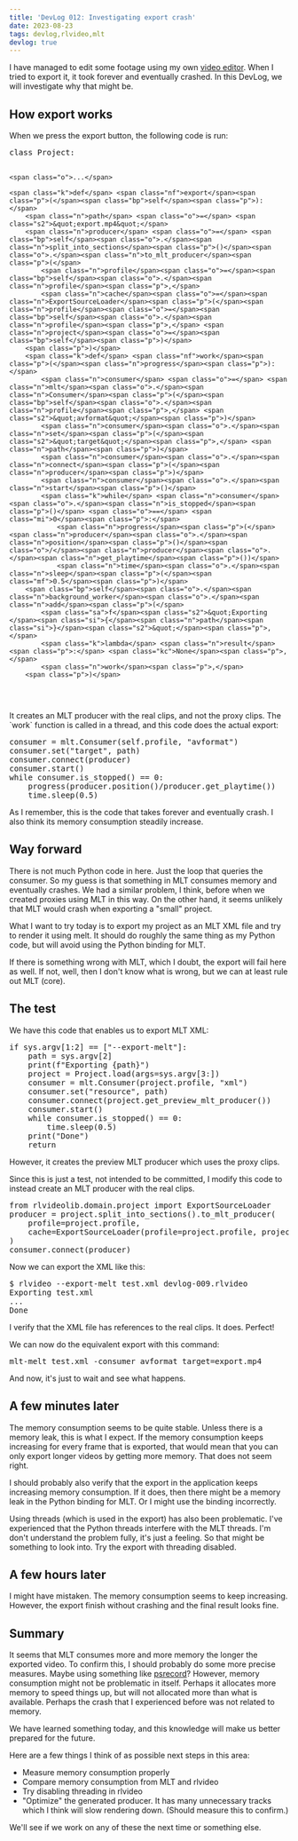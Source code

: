 ```yaml
---
title: 'DevLog 012: Investigating export crash'
date: 2023-08-23
tags: devlog,rlvideo,mlt
devlog: true
---
```


I have managed to edit some footage using my own [video
editor](/projects/rlvideo/index.html). When I tried to export it, it took
forever and eventually crashed. In this DevLog, we will investigate why that
might be.

## How export works

When we press the export button, the following code is run:

<div class="rliterate-code"><div class="rliterate-code-body"><div class="highlight"><pre><span></span><span class="k">class</span> <span class="nc">Project</span><span class="p">:</span>

    <span class="o">...</span>

    <span class="k">def</span> <span class="nf">export</span><span class="p">(</span><span class="bp">self</span><span class="p">):</span>
        <span class="n">path</span> <span class="o">=</span> <span class="s2">&quot;export.mp4&quot;</span>
        <span class="n">producer</span> <span class="o">=</span> <span class="bp">self</span><span class="o">.</span><span class="n">split_into_sections</span><span class="p">()</span><span class="o">.</span><span class="n">to_mlt_producer</span><span class="p">(</span>
            <span class="n">profile</span><span class="o">=</span><span class="bp">self</span><span class="o">.</span><span class="n">profile</span><span class="p">,</span>
            <span class="n">cache</span><span class="o">=</span><span class="n">ExportSourceLoader</span><span class="p">(</span><span class="n">profile</span><span class="o">=</span><span class="bp">self</span><span class="o">.</span><span class="n">profile</span><span class="p">,</span> <span class="n">project</span><span class="o">=</span><span class="bp">self</span><span class="p">)</span>
        <span class="p">)</span>
        <span class="k">def</span> <span class="nf">work</span><span class="p">(</span><span class="n">progress</span><span class="p">):</span>
            <span class="n">consumer</span> <span class="o">=</span> <span class="n">mlt</span><span class="o">.</span><span class="n">Consumer</span><span class="p">(</span><span class="bp">self</span><span class="o">.</span><span class="n">profile</span><span class="p">,</span> <span class="s2">&quot;avformat&quot;</span><span class="p">)</span>
            <span class="n">consumer</span><span class="o">.</span><span class="n">set</span><span class="p">(</span><span class="s2">&quot;target&quot;</span><span class="p">,</span> <span class="n">path</span><span class="p">)</span>
            <span class="n">consumer</span><span class="o">.</span><span class="n">connect</span><span class="p">(</span><span class="n">producer</span><span class="p">)</span>
            <span class="n">consumer</span><span class="o">.</span><span class="n">start</span><span class="p">()</span>
            <span class="k">while</span> <span class="n">consumer</span><span class="o">.</span><span class="n">is_stopped</span><span class="p">()</span> <span class="o">==</span> <span class="mi">0</span><span class="p">:</span>
                <span class="n">progress</span><span class="p">(</span><span class="n">producer</span><span class="o">.</span><span class="n">position</span><span class="p">()</span><span class="o">/</span><span class="n">producer</span><span class="o">.</span><span class="n">get_playtime</span><span class="p">())</span>
                <span class="n">time</span><span class="o">.</span><span class="n">sleep</span><span class="p">(</span><span class="mf">0.5</span><span class="p">)</span>
        <span class="bp">self</span><span class="o">.</span><span class="n">background_worker</span><span class="o">.</span><span class="n">add</span><span class="p">(</span>
            <span class="sa">f</span><span class="s2">&quot;Exporting </span><span class="si">{</span><span class="n">path</span><span class="si">}</span><span class="s2">&quot;</span><span class="p">,</span>
            <span class="k">lambda</span> <span class="n">result</span><span class="p">:</span> <span class="kc">None</span><span class="p">,</span>
            <span class="n">work</span><span class="p">,</span>
        <span class="p">)</span>
</pre></div>
</div></div>
It creates an MLT producer with the real clips, and not the proxy clips. The
`work` function is called in a thread, and this code does the actual export:

<div class="rliterate-code"><div class="rliterate-code-body"><div class="highlight"><pre><span></span><span class="n">consumer</span> <span class="o">=</span> <span class="n">mlt</span><span class="o">.</span><span class="n">Consumer</span><span class="p">(</span><span class="bp">self</span><span class="o">.</span><span class="n">profile</span><span class="p">,</span> <span class="s2">&quot;avformat&quot;</span><span class="p">)</span>
<span class="n">consumer</span><span class="o">.</span><span class="n">set</span><span class="p">(</span><span class="s2">&quot;target&quot;</span><span class="p">,</span> <span class="n">path</span><span class="p">)</span>
<span class="n">consumer</span><span class="o">.</span><span class="n">connect</span><span class="p">(</span><span class="n">producer</span><span class="p">)</span>
<span class="n">consumer</span><span class="o">.</span><span class="n">start</span><span class="p">()</span>
<span class="k">while</span> <span class="n">consumer</span><span class="o">.</span><span class="n">is_stopped</span><span class="p">()</span> <span class="o">==</span> <span class="mi">0</span><span class="p">:</span>
    <span class="n">progress</span><span class="p">(</span><span class="n">producer</span><span class="o">.</span><span class="n">position</span><span class="p">()</span><span class="o">/</span><span class="n">producer</span><span class="o">.</span><span class="n">get_playtime</span><span class="p">())</span>
    <span class="n">time</span><span class="o">.</span><span class="n">sleep</span><span class="p">(</span><span class="mf">0.5</span><span class="p">)</span>
</pre></div>
</div></div>
As I remember, this is the code that takes forever and eventually crash. I also
think its memory consumption steadily increase.

## Way forward

There is not much Python code in here. Just the loop that queries the consumer.
So my guess is that something in MLT consumes memory and eventually crashes. We
had a similar problem, I think, before when we created proxies using MLT in
this way. On the other hand, it seems unlikely that MLT would crash when
exporting a "small" project.

What I want to try today is to export my project as an MLT XML file and try to
render it using melt. It should do roughly the same thing as my Python code,
but will avoid using the Python binding for MLT.

If there is something wrong with MLT, which I doubt, the export will fail here
as well. If not, well, then I don't know what is wrong, but we can at least
rule out MLT (core).

## The test

We have this code that enables us to export MLT XML:

<div class="rliterate-code"><div class="rliterate-code-body"><div class="highlight"><pre><span></span><span class="k">if</span> <span class="n">sys</span><span class="o">.</span><span class="n">argv</span><span class="p">[</span><span class="mi">1</span><span class="p">:</span><span class="mi">2</span><span class="p">]</span> <span class="o">==</span> <span class="p">[</span><span class="s2">&quot;--export-melt&quot;</span><span class="p">]:</span>
    <span class="n">path</span> <span class="o">=</span> <span class="n">sys</span><span class="o">.</span><span class="n">argv</span><span class="p">[</span><span class="mi">2</span><span class="p">]</span>
    <span class="nb">print</span><span class="p">(</span><span class="sa">f</span><span class="s2">&quot;Exporting </span><span class="si">{</span><span class="n">path</span><span class="si">}</span><span class="s2">&quot;</span><span class="p">)</span>
    <span class="n">project</span> <span class="o">=</span> <span class="n">Project</span><span class="o">.</span><span class="n">load</span><span class="p">(</span><span class="n">args</span><span class="o">=</span><span class="n">sys</span><span class="o">.</span><span class="n">argv</span><span class="p">[</span><span class="mi">3</span><span class="p">:])</span>
    <span class="n">consumer</span> <span class="o">=</span> <span class="n">mlt</span><span class="o">.</span><span class="n">Consumer</span><span class="p">(</span><span class="n">project</span><span class="o">.</span><span class="n">profile</span><span class="p">,</span> <span class="s2">&quot;xml&quot;</span><span class="p">)</span>
    <span class="n">consumer</span><span class="o">.</span><span class="n">set</span><span class="p">(</span><span class="s2">&quot;resource&quot;</span><span class="p">,</span> <span class="n">path</span><span class="p">)</span>
    <span class="n">consumer</span><span class="o">.</span><span class="n">connect</span><span class="p">(</span><span class="n">project</span><span class="o">.</span><span class="n">get_preview_mlt_producer</span><span class="p">())</span>
    <span class="n">consumer</span><span class="o">.</span><span class="n">start</span><span class="p">()</span>
    <span class="k">while</span> <span class="n">consumer</span><span class="o">.</span><span class="n">is_stopped</span><span class="p">()</span> <span class="o">==</span> <span class="mi">0</span><span class="p">:</span>
        <span class="n">time</span><span class="o">.</span><span class="n">sleep</span><span class="p">(</span><span class="mf">0.5</span><span class="p">)</span>
    <span class="nb">print</span><span class="p">(</span><span class="s2">&quot;Done&quot;</span><span class="p">)</span>
    <span class="k">return</span>
</pre></div>
</div></div>
However, it creates the preview MLT producer which uses the proxy clips.

Since this is just a test, not intended to be committed, I modify this code to
instead create an MLT producer with the real clips.

<div class="rliterate-code"><div class="rliterate-code-body"><div class="highlight"><pre><span></span><span class="kn">from</span> <span class="nn">rlvideolib.domain.project</span> <span class="kn">import</span> <span class="n">ExportSourceLoader</span>
<span class="n">producer</span> <span class="o">=</span> <span class="n">project</span><span class="o">.</span><span class="n">split_into_sections</span><span class="p">()</span><span class="o">.</span><span class="n">to_mlt_producer</span><span class="p">(</span>
    <span class="n">profile</span><span class="o">=</span><span class="n">project</span><span class="o">.</span><span class="n">profile</span><span class="p">,</span>
    <span class="n">cache</span><span class="o">=</span><span class="n">ExportSourceLoader</span><span class="p">(</span><span class="n">profile</span><span class="o">=</span><span class="n">project</span><span class="o">.</span><span class="n">profile</span><span class="p">,</span> <span class="n">project</span><span class="o">=</span><span class="n">project</span><span class="p">)</span>
<span class="p">)</span>
<span class="n">consumer</span><span class="o">.</span><span class="n">connect</span><span class="p">(</span><span class="n">producer</span><span class="p">)</span>
</pre></div>
</div></div>
Now we can export the XML like this:

<div class="rliterate-code"><div class="rliterate-code-body"><div class="highlight"><pre><span></span>$ rlvideo --export-melt test.xml devlog-009.rlvideo 
Exporting test.xml
...
Done
</pre></div>
</div></div>
I verify that the XML file has references to the real clips. It does.  Perfect!

We can now do the equivalent export with this command:

<div class="rliterate-code"><div class="rliterate-code-body"><div class="highlight"><pre><span></span>mlt-melt test.xml -consumer avformat target=export.mp4
</pre></div>
</div></div>
And now, it's just to wait and see what happens.

## A few minutes later

The memory consumption seems to be quite stable. Unless there is a memory leak,
this is what I expect. If the memory consumption keeps increasing for every
frame that is exported, that would mean that you can only export longer videos
by getting more memory. That does not seem right.

I should probably also verify that the export in the application keeps
increasing memory consumption. If it does, then there might be a memory leak in
the Python binding for MLT. Or I might use the binding incorrectly.

Using threads (which is used in the export) has also been problematic. I've
experienced that the Python threads interfere with the MLT threads. I'm don't
understand the problem fully, it's just a feeling. So that might be something
to look into. Try the export with threading disabled.

## A few hours later

I might have mistaken. The memory consumption seems to keep increasing.
However, the export finish without crashing and the final result looks fine.

## Summary

It seems that MLT consumes more and more memory the longer the exported video.
To confirm this, I should probably do some more precise measures. Maybe using
something like [psrecord](https://github.com/astrofrog/psrecord)? However,
memory consumption might not be problematic in itself. Perhaps it allocates
more memory to speed things up, but will not allocated more than what is
available. Perhaps the crash that I experienced before was not related to
memory.

We have learned something today, and this knowledge will make us better
prepared for the future.

Here are a few things I think of as possible next steps in this area:

* Measure memory consumption properly
* Compare memory consumption from MLT and rlvideo
* Try disabling threading in rlvideo
* "Optimize" the generated producer. It has many unnecessary tracks which I
  think will slow rendering down. (Should measure this to confirm.)

We'll see if we work on any of these the next time or something else.

